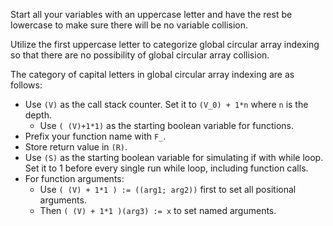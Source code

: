 Start all your variables with an uppercase letter and have the rest be lowercase
to make sure there will be no variable collision.

Utilize the first uppercase letter to categorize global circular array indexing
so that there are no possibility of global circular array collision.

The category of capital letters in global circular array indexing are as
follows:
- Use `(V)` as the call stack counter. Set it to `(V_0) + 1*n` where `n` is
  the depth.
  - Use `( (V)+1*1)` as the starting boolean variable for functions.
- Prefix your function name with `F_`.
- Store return value in `(R)`.
- Use `(S)` as the starting boolean variable for simulating if with while
  loop. Set it to 1 before every single run while loop, including function
  calls.
- For function arguments:
  - Use `( (V) + 1*1 ) := ((arg1; arg2))` first to set all positional arguments.
  - Then `( (V) + 1*1 )(arg3) := x` to set named arguments.
